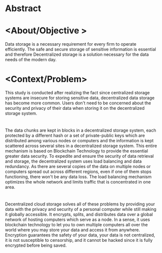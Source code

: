 #	Abstract
# <About/Objective >
Data storage is a necessary requirement for every firm to operate efficiently. 
The safe and secure storage of sensitive information is essential and therefore Decentralized storage is a solution necessary for the data needs of the modern day. 
# <Context/Problem>
This study is conducted after realizing the fact since centralized storage systems are insecure for storing sensitive data,
decentralized data storage has become more common. Users don't need to be concerned about the security and privacy of their data when storing 
it on the decentralized storage system.
# <Method>
The data chunks are kept in blocks in a decentralized storage system, each protected by a different hash or a set of private-public keys which
are distributed among various nodes or computers and the information is kept scattered across several sites in a decentralized storage system. 
This entire mechanism is based on Blockchain Technology to provide the essential greater data security. To expedite and ensure the security of data 
retrieval and storage, the decentralized system uses load balancing and data redundancy. As there are several copies of the data on multiple nodes or 
computers spread out across different regions, even if one of them stops functioning, there won't be any data loss. The load balancing mechanism optimizes 
the whole network and limits traffic that is concentrated in one area.
# <Result and Conclusion>
Decentralized cloud storage solves all of these problems by providing your data with the privacy and security of a personal computer while 
still making it globally accessible. It encrypts, splits, and distributes data over a global network of hosting computers which serve as a node. 
In a sense, it uses blockchain technology to let you to own multiple computers all over the world where you may store your data and access it from anywhere. 
Encryption guarantees the safety of your data, your data is not centralized, it is not susceptible to censorship, and it cannot be hacked since it is fully 
encrypted before being saved.
